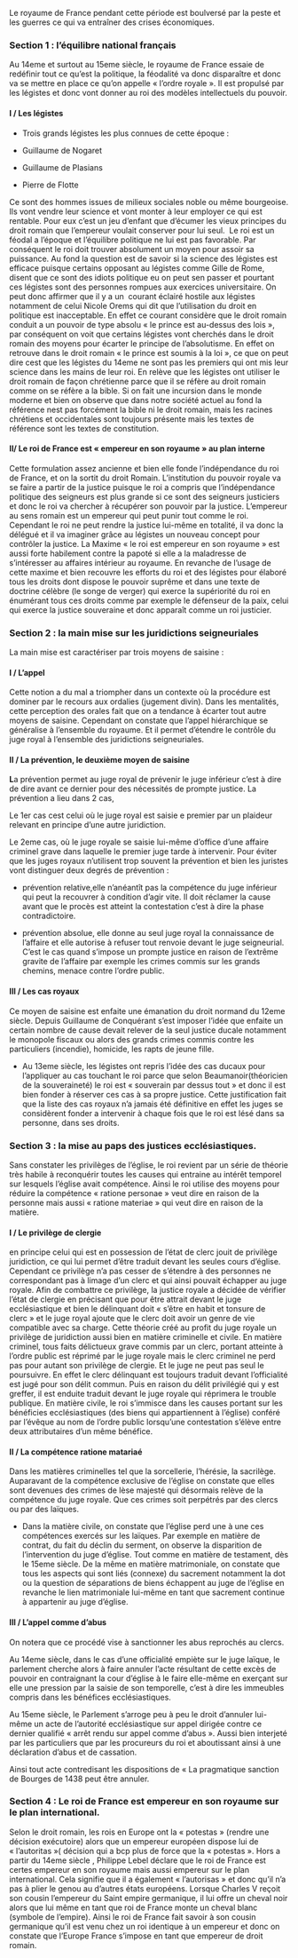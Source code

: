 Le royaume de France pendant cette période est boulversé par la peste et les guerres ce qui va entraîner des crises économiques.

### Section 1 : l’équilibre national français

Au 14eme et surtout au 15eme siècle, le royaume de France essaie de redéfinir tout ce qu’est la politique, la féodalité va donc disparaître et donc va se mettre en place ce qu’on appelle « l’ordre royale ». Il est propulsé par les légistes et donc vont donner au roi des modèles intellectuels du pouvoir.

  

#### I / Les légistes 

  

  

- Trois grands légistes les plus connues de cette époque : 

  

- Guillaume de Nogaret 

- Guillaume de Plasians

- Pierre de Flotte  

  

Ce sont des hommes issues de milieux sociales noble ou même bourgeoise. Ils vont vendre leur science et vont monter à leur employer ce qui est rentable. Pour eux c’est un jeu d’enfant que d’écumer les vieux principes du droit romain que l’empereur voulait conserver pour lui seul.  Le roi est un féodal a l’époque et l’équilibre politique ne lui est pas favorable. Par conséquent le roi doit trouver absolument un moyen pour assoir sa puissance. Au fond la question est de savoir si la science des légistes est efficace puisque certains opposant au légistes comme Gille de Rome, disent que ce sont des idiots politique eu on peut sen passer et pourtant ces légistes sont des personnes rompues aux exercices universitaire. On peut donc affirmer que il y a un  courant éclairé hostile aux légistes notamment de celui Nicole Orems qui dit que l’utilisation du droit en politique est inacceptable. En effet ce courant considère que le droit romain conduit a un pouvoir de type absolu « le prince est au-dessus des lois », par conséquent on voit que certains légistes vont cherchés dans le droit romain des moyens pour écarter le principe de l’absolutisme. En effet on retrouve dans le droit romain « le prince est soumis à la loi », ce que on peut dire cest que les légistes du 14eme ne sont pas les premiers qui ont mis leur science dans les mains de leur roi. En relève que les légistes ont utiliser le droit romain de façon chrétienne parce que il se réfère au droit romain comme on se réfère a la bible. Si on fait une incursion dans le monde moderne et bien on observe que dans notre société actuel au fond la référence nest pas forcément la bible ni le droit romain, mais les racines chrétiens et occidentales sont toujours présente mais les textes de référence sont les textes de constitution.

  

#### II/ Le roi de France est « empereur en son royaume » au plan interne 

  

Cette formulation assez ancienne et bien elle fonde l’indépendance du roi de France, et on la sortit du droit Romain. L’institution du pouvoir royale va se faire a partir de la justice puisque le roi a compris que l’indépendance politique des seigneurs est plus grande si ce sont des seigneurs justiciers et donc le roi va chercher à récupérer son pouvoir par la justice. L’empereur au sens romain est un empereur qui peut punir tout comme le roi. Cependant le roi ne peut rendre la justice lui-même en totalité, il va donc la délégué et il va imaginer grâce au légistes un nouveau concept pour contrôler la justice. La Maxime « le roi est empereur en son royaume » est aussi forte habilement contre la papoté si elle a la maladresse de s’intéresser au affaires intérieur au royaume. En revanche de l’usage de cette maxime et bien recouvre les efforts du roi et des légistes pour élaboré tous les droits dont dispose le pouvoir suprême et dans une texte de doctrine célèbre (le songe de verger) qui exerce la supériorité du roi en énumérant tous ces droits comme par exemple le défenseur de la paix, celui qui exerce la justice souveraine et donc apparaît comme un roi justicier. 

  

  

  

  

### Section 2 : la main mise sur les juridictions seigneuriales 

  

La main mise est caractériser par trois moyens de saisine :

  

#### I / L’appel

  

Cette notion a du mal a triompher dans un contexte où la procédure est dominer par le recours aux ordalies (jugement divin). Dans les mentalités, cette perception des orales fait que on a tendance à écarter tout autre moyens de saisine. Cependant on constate que l’appel hiérarchique se généralise à l’ensemble du royaume. Et il permet d’étendre le contrôle du juge royal à l’ensemble des juridictions seigneuriales. 

  

  

#### II / La prévention, le deuxième moyen de saisine 

  

**L**a prévention permet au juge royal de prévenir le juge inférieur c’est à dire de dire avant ce dernier pour des nécessités de prompte justice. La prévention a lieu dans 2 cas,

  

Le 1er cas cest celui où le juge royal est saisie e premier par un plaideur relevant en principe d’une autre juridiction.

  

Le 2eme cas, où le juge royale se saisie lui-même d’office d’une affaire criminel grave dans laquelle le premier juge tarde à intervenir. Pour éviter que les juges royaux n’utilisent trop souvent la prévention et bien les juristes vont distinguer deux degrés de prévention : 

  

- prévention relative,elle n’anéantît pas la compétence du juge inférieur qui peut la recouvrer à condition d’agir vite. Il doit réclamer la cause avant que le procès est atteint la contestation c’est à dire la phase contradictoire. 

  

- prévention absolue, elle donne au seul juge royal la connaissance de l’affaire et elle autorise à refuser tout renvoie devant le juge seigneurial. C’est le cas quand s’impose un prompte justice en raison de l’extrême gravite de l’affaire par exemple les crimes commis sur les grands chemins, menace contre l’ordre public.  

  

#### III / Les cas royaux 

  

Ce moyen de saisine est enfaite une émanation du droit normand du 12eme siècle. Depuis Guillaume de Conquérant s’est imposer l’idée que enfaite un certain nombre de cause devait relever de la seul justice ducale notamment le monopole fiscaux ou alors des grands crimes commis contre les particuliers (incendie), homicide, les rapts de jeune fille. 

  

- Au 13eme siècle, les légistes ont repris l’idée des cas ducaux pour l’appliquer au cas touchant le roi parce que selon Beaumanoir(théoricien de la souveraineté) le roi est « souverain par dessus tout » et donc il est bien fonder à réserver ces cas à sa propre justice. Cette justification fait que la liste des cas royaux n’a jamais été définitive en effet les juges se considèrent fonder a intervenir à chaque fois que le roi est lésé dans sa personne, dans ses droits. 

  

### Section 3 : la mise au paps des justices ecclésiastiques. 

  

Sans constater les privilèges de l’église, le roi revient par un série de théorie très habile à reconquérir toutes les causes qui entraine au intérêt temporel sur lesquels l’église avait compétence. Ainsi le roi utilise des moyens pour réduire la compétence « ratione personae » veut dire en raison de la personne mais aussi « ratione materiae » qui veut dire en raison de la matière. 

  

#### I / Le privilège de clergie 

  

en principe celui qui est en possession de l’état de clerc jouit de privilège juridiction, ce qui lui permet d’être traduit devant les seules cours d’église. Cependant ce privilège n’a pas cesser de s’étendre à des personnes ne correspondant pas à limage d’un clerc et qui ainsi pouvait échapper au juge royale. Afin de combattre ce privilège, la justice royale a décidée de vérifier l’état de clergie en précisant que pour être attrait devant le juge ecclésiastique et bien le délinquant doit « s’être en habit et tonsure de clerc » et le juge royal ajoute que le clerc doit avoir un genre de vie compatible avec sa charge. Cette théorie créé au profit du juge royale un privilège de juridiction aussi bien en matière criminelle et civile. En matière criminel, tous faits délictueux grave commis par un clerc, portant atteinte à l’ordre public est réprimé par le juge royale mais le clerc criminel ne perd pas pour autant son privilège de clergie. Et le juge ne peut pas seul le poursuivre. En effet le clerc délinquant est toujours traduit devant l’officialité est jugé pour son délit commun. Puis en raison du délit privilégié qui y est greffer, il est enduite traduit devant le juge royale qui réprimera le trouble publique. En matière civile, le roi s’immisce dans les causes portant sur les bénéficies ecclésiastiques (des biens qui appartiennent à l’église) conféré par l’évêque au nom de l’ordre public lorsqu’une contestation s’élève entre deux attributaires d’un même bénéfice. 

  

#### II / La compétence ratione matariaé 

  

Dans les matières criminelles tel que la sorcellerie, l’hérésie, la sacrilège. Auparavant de la compétence exclusive de l’église on constate que elles sont devenues des crimes de lèse majesté qui désormais relève de la compétence du juge royale. Que ces crimes soit perpétrés par des clercs ou par des laïques. 

- Dans la matière civile, on constate que l’église perd une à une ces compétences exercés sur les laïques. Par exemple en matière de contrat, du fait du déclin du serment, on observe la disparition de l’intervention du juge d’église. Tout comme en matière de testament, dès le 15eme siècle. De la même en matière matrimoniale, on constate que tous les aspects qui sont liés (connexe) du sacrement notamment la dot ou la question de séparations de biens échappent au juge de l’église en revanche le lien matrimoniale lui-même en tant que sacrement continue à appartenir au juge d’église.

  

#### III / L’appel comme d’abus

  

On notera que ce procédé vise à sanctionner les abus reprochés au clercs. 

Au 14eme siècle, dans le cas d’une officialité empiète sur le juge laïque, le parlement cherche alors à faire annuler l’acte résultant de cette excès de pouvoir en contraignant la cour d’église à le faire elle-même en exerçant sur elle une pression par la saisie de son temporelle, c’est à dire les immeubles compris dans les bénéfices ecclésiastiques.

Au 15eme siècle, le Parlement s’arroge peu à peu le droit d’annuler lui-même un acte de l’autorité ecclésiastique sur appel dirigée contre ce dernier qualifié « arrêt rendu sur appel comme d’abus ». Aussi bien interjeté par les particuliers que par les procureurs du roi et aboutissant ainsi à une déclaration d’abus et de cassation. 

Ainsi tout acte contredisant les dispositions de « La pragmatique sanction de Bourges de 1438 peut être annuler.

  

### Section 4 : Le roi de France est empereur en son royaume sur le plan international. 

  

Selon le droit romain, les rois en Europe ont la « potestas » (rendre une décision exécutoire) alors que un empereur européen dispose lui de « l’autoritas »( décision qui a bcp plus de force que la « potestas ». Hors a partir du 14eme siècle , Philippe Lebel déclare que le roi de France est certes empereur en son royaume mais aussi empereur sur le plan international. Cela signifie que il a également « l’autorisas » et donc qu’il n’a pas à plier le genou au d’autres états européens. Lorsque Charles V reçoit son cousin l’empereur du Saint empire germanique, il lui offre un cheval noir alors que lui même en tant que roi de France monte un cheval blanc (symbole de l’empire). Ainsi le roi de France fait savoir à son cousin germanique qu’il est venu chez un roi identique à un empereur et donc on constate que l’Europe France s’impose en tant que empereur de droit romain.